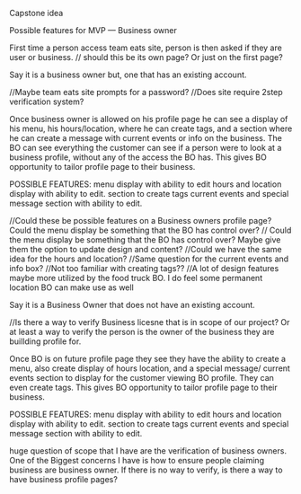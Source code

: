 Capstone idea

Possible features for MVP — Business owner

First time a person access team eats site, person is then asked if they are user or business.
// should this be its own page? Or just on the first page?


Say it is a business owner but, one that has an existing account.

//Maybe team eats site prompts for a password?
//Does site require 2step verification system?

Once business owner is allowed on his profile page he can see a display of his menu, his hours/location, where he can create tags, 
and a section where he can create a message with current events or info on the business. The BO can see everything the customer can 
see if a person were to look at a business profile, without any of the access the BO has. This gives BO opportunity to tailor profile page to 
their business.


POSSIBLE FEATURES:
menu display with ability to edit
hours and location display with ability to edit.
section to create tags
current events and special message section with ability to edit.



//Could these be possible features on a Business owners profile page? Could the menu display be something that the BO has control over?
// Could the menu display be something that the BO has control over? Maybe give them the option to update design and content?
//Could we have the same idea for the hours and location?
//Same question for the current events and info box?
//Not too familiar with creating tags??
//A lot of design features maybe more utilized by the food truck BO. I do feel some permanent location BO can make use as well




Say it is a Business Owner that does not have an existing account.

//Is there a way to verify Business licesne that is in scope of our project? Or at least a way to verify 
the person is the owner of the business they are buillding profile for.


Once BO is on future profile page they see they have the ability to create a menu, also create display of hours
location, and a special message/ current events section to display for the customer viewing BO profile. They can even create tags. 
This gives BO opportunity to tailor profile page to their business.

POSSIBLE FEATURES:
menu display with ability to edit
hours and location display with ability to edit.
section to create tags
current events and special message section with ability to edit.


         
huge question of scope that I have are the verification of business owners. One of the Biggest concerns I have
is how to ensure people claiming business are business owner. If there is no way to verify, is there a way to have business profile pages?







 

 